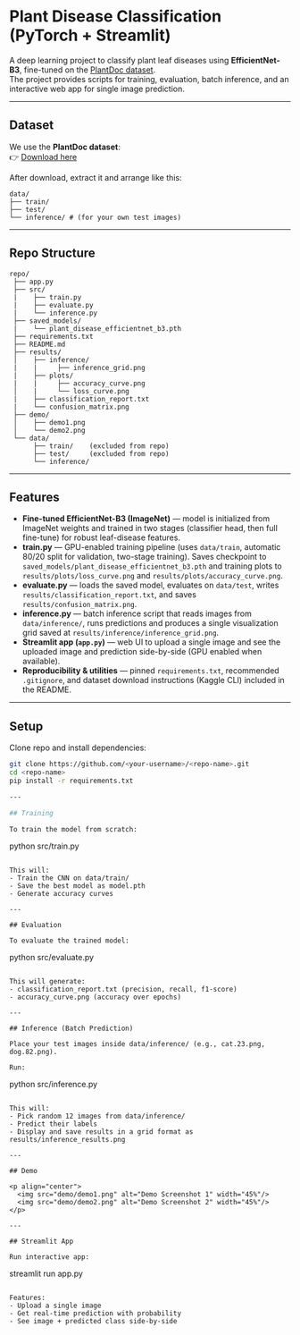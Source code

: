 # Plant Disease Classification (PyTorch + Streamlit)

A deep learning project to classify plant leaf diseases using **EfficientNet-B3**, fine-tuned on the [PlantDoc dataset](https://www.kaggle.com/datasets/nirmalsankalana/plantdoc-dataset).  
The project provides scripts for training, evaluation, batch inference, and an interactive web app for single image prediction.  

---

## Dataset
We use the **PlantDoc dataset**:  
👉 [Download here](https://www.kaggle.com/datasets/nirmalsankalana/plantdoc-dataset)  

After download, extract it and arrange like this: 
``` 
data/
├── train/
├── test/
└── inference/ # (for your own test images)
```

---

## Repo Structure
```
repo/
 ├── app.py
 ├── src/
 |    ├── train.py
 |    ├── evaluate.py
 |    └── inference.py
 ├── saved_models/
 |    └── plant_disease_efficientnet_b3.pth
 ├── requirements.txt
 ├── README.md
 ├── results/
 │    ├── inference/
 |    |     ├── inference_grid.png
 |    ├── plots/
 |    |     ├── accuracy_curve.png
 │    |     └── loss_curve.png
 |    ├── classification_report.txt
 |    └── confusion_matrix.png
 ├── demo/
 │    ├── demo1.png
 │    └── demo2.png
 └── data/  
      ├── train/    (excluded from repo)
      ├── test/     (excluded from repo)
      └── inference/
```

---

## Features

- **Fine-tuned EfficientNet-B3 (ImageNet)** — model is initialized from ImageNet weights and trained in two stages (classifier head, then full fine-tune) for robust leaf-disease features.
- **train.py** — GPU-enabled training pipeline (uses `data/train`, automatic 80/20 split for validation, two-stage training). Saves checkpoint to `saved_models/plant_disease_efficientnet_b3.pth` and training plots to `results/plots/loss_curve.png` and `results/plots/accuracy_curve.png`.
- **evaluate.py** — loads the saved model, evaluates on `data/test`, writes `results/classification_report.txt`, and saves `results/confusion_matrix.png`.
- **inference.py** — batch inference script that reads images from `data/inference/`, runs predictions and produces a single visualization grid saved at `results/inference/inference_grid.png`.
- **Streamlit app (`app.py`)** — web UI to upload a single image and see the uploaded image and prediction side-by-side (GPU enabled when available).
- **Reproducibility & utilities** — pinned `requirements.txt`, recommended `.gitignore`, and dataset download instructions (Kaggle CLI) included in the README.

---

## Setup

Clone repo and install dependencies:
```bash
git clone https://github.com/<your-username>/<repo-name>.git
cd <repo-name>
pip install -r requirements.txt

---

## Training

To train the model from scratch:
```
python src/train.py
```

This will:
- Train the CNN on data/train/
- Save the best model as model.pth
- Generate accuracy curves

---

## Evaluation

To evaluate the trained model:
```
python src/evaluate.py
```

This will generate:
- classification_report.txt (precision, recall, f1-score)
- accuracy_curve.png (accuracy over epochs)

---

## Inference (Batch Prediction)

Place your test images inside data/inference/ (e.g., cat.23.png, dog.82.png).

Run:
```
python src/inference.py
```

This will:
- Pick random 12 images from data/inference/
- Predict their labels
- Display and save results in a grid format as results/inference_results.png

---

## Demo

<p align="center">
  <img src="demo/demo1.png" alt="Demo Screenshot 1" width="45%"/>
  <img src="demo/demo2.png" alt="Demo Screenshot 2" width="45%"/>
</p>

---

## Streamlit App

Run interactive app:
```
streamlit run app.py
```

Features:
- Upload a single image
- Get real-time prediction with probability
- See image + predicted class side-by-side